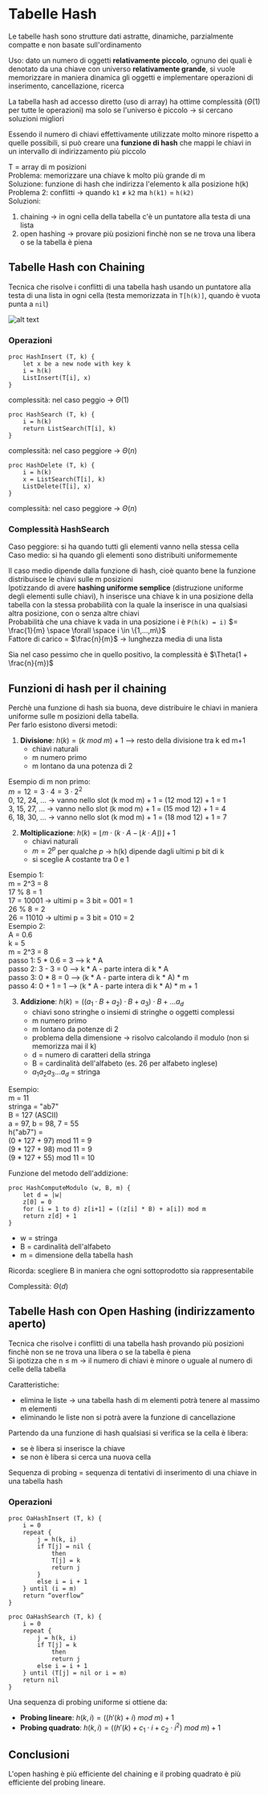 # Tabelle Hash
Le tabelle hash sono strutture dati astratte, dinamiche, parzialmente compatte e non basate sull'ordinamento

Uso: dato un numero di oggetti **relativamente piccolo**, ognuno dei quali è denotato da una chiave con universo **relativamente grande**, si vuole memorizzare in maniera dinamica gli oggetti e implementare operazioni di inserimento, cancellazione, ricerca

La tabella hash ad accesso diretto (uso di array) ha ottime complessità ($\Theta(1)$ per tutte le operazioni) ma solo se l'universo è piccolo -> si cercano soluzioni migliori

Essendo il numero di chiavi effettivamente utilizzate molto minore rispetto a quelle possibili, si può creare una **funzione di hash** che mappi le chiavi in un intervallo di indirizzamento più piccolo

T = array di m posizioni  
Problema: memorizzare una chiave k molto più grande di m  
Soluzione: funzione di hash che indirizza l'elemento k alla posizione h(k)  
Problema 2: conflitti -> quando `k1` ≠ `k2` ma `h(k1)` = `h(k2)`  
Soluzioni:  
1. chaining -> in ogni cella della tabella c'è un puntatore alla testa di una lista
2. open hashing -> provare più posizioni finchè non se ne trova una libera o se la tabella è piena

## Tabelle Hash con Chaining
Tecnica che risolve i conflitti di una tabella hash usando un puntatore alla testa di una lista in ogni cella (testa memorizzata in `T[h(k)]`, quando è vuota punta a `nil`)

![alt text](images/07_00.png)

### Operazioni
```pseudocode
proc HashInsert (T, k) {
    let x be a new node with key k
    i = h(k)
    ListInsert(T[i], x)
}
```
complessità: nel caso peggio ->  $\Theta(1)$

```pseudocode
proc HashSearch (T, k) {
    i = h(k)
    return ListSearch(T[i], k)
}
```
complessità: nel caso peggiore -> $\Theta(n)$

```pseudocode
proc HashDelete (T, k) {
    i = h(k)
    x = ListSearch(T[i], k)
    ListDelete(T[i], x)
}
```
complessità: nel caso peggiore -> $\Theta(n)$

### Complessità HashSearch
Caso peggiore: si ha quando tutti gli elementi vanno nella stessa cella  
Caso medio: si ha quando gli elementi sono distribuiti uniformemente

Il caso medio dipende dalla funzione di hash, cioè quanto bene la funzione distribuisce le chiavi sulle m posizioni  
Ipotizzando di avere **hashing uniforme semplice** (distruzione uniforme degli elementi sulle chiavi), h inserisce una chiave k in una posizione della tabella con la stessa probabilità con la quale la inserisce in una qualsiasi altra posizione, con o senza altre chiavi  
Probabilità che una chiave k vada in una posizione i è `P(h(k) = i)` $= \frac{1}{m} \space \forall \space i \in \{1,...,m\}$  
Fattore di carico = $\frac{n}{m}$ -> lunghezza media di una lista

Sia nel caso pessimo che in quello positivo, la complessità è $\Theta(1 + \frac{n}{m})$

## Funzioni di hash per il chaining
Perchè una funzione di hash sia buona, deve distribuire le chiavi in maniera uniforme sulle m posizioni della tabella.  
Per farlo esistono diversi metodi:
1. **Divisione**: $h(k) = (k\ mod\ m) + 1$ --> resto della divisione tra k ed m+1
    - chiavi naturali
    - m numero primo
    - m lontano da una potenza di 2

Esempio di m non primo:  
$m = 12 = 3 \cdot 4 = 3 \cdot 2^2$  
0, 12, 24, ... -> vanno nello slot (k mod m) + 1 = (12 mod 12) + 1 = 1  
3, 15, 27, ... -> vanno nello slot (k mod m) + 1 = (15 mod 12) + 1 = 4  
6, 18, 30, ... -> vanno nello slot (k mod m) + 1 = (18 mod 12) + 1 = 7

2. **Moltiplicazione**: $h(k) = \lfloor m \cdot (k \cdot A - \lfloor k \cdot A \rfloor) \rfloor + 1$ 
    - chiavi naturali
    - $m = 2^p$ per qualche $p$ -> h(k) dipende dagli ultimi p bit di k
    - si sceglie A costante tra 0 e 1

Esempio 1:  
m = 2^3 = 8  
17 % 8 = 1  
17 = 10001 -> ultimi p = 3 bit = 001 = 1  
26 % 8 = 2  
26 = 11010 -> ultimi p = 3 bit = 010 = 2  
Esempio 2:  
A = 0.6  
k = 5  
m = 2^3 = 8  
passo 1: 5 * 0.6 = 3 --> k * A  
passo 2: 3 - 3 = 0 --> k * A - parte intera di k * A  
passo 3: 0 * 8 = 0 --> (k * A - parte intera di k * A) * m  
passo 4: 0 + 1 = 1 --> (k * A - parte intera di k * A) * m + 1

3. **Addizione**: $h(k) = ((a_1 \cdot B + a_2) \cdot B + a_3) \cdot B + ...a_d$
    - chiavi sono stringhe o insiemi di stringhe o oggetti complessi
    - m numero primo
    - m lontano da potenze di 2
    - problema della dimensione -> risolvo calcolando il modulo (non si memorizza mai il k)
    - d = numero di caratteri della stringa
    - B = cardinalità dell'alfabeto (es. 26 per alfabeto inglese)
    - $a_1a_2a_3...a_d$ = stringa

Esempio:  
m = 11  
stringa = "ab7"  
B = 127 (ASCII)  
a = 97, b = 98, 7 = 55  
h("ab7") =  
(0 * 127 + 97) mod 11 = 9  
(9 * 127 + 98) mod 11 = 9  
(9 * 127 + 55) mod 11 = 10  

Funzione del metodo dell'addizione:
```pseudocode
proc HashComputeModulo (w, B, m) {
    let d = |w|
    z[0] = 0
    for (i = 1 to d) z[i+1] = ((z[i] * B) + a[i]) mod m
    return z[d] + 1
}
```
- w = stringa
- B = cardinalità dell'alfabeto
- m = dimensione della tabella hash

Ricorda: scegliere B in maniera che ogni sottoprodotto sia rappresentabile

Complessità: $\Theta(d)$

## Tabelle Hash con Open Hashing (indirizzamento aperto)
Tecnica che risolve i conflitti di una tabella hash provando più posizioni finchè non se ne trova una libera o se la tabella è piena  
Si ipotizza che n ≤ m -> il numero di chiavi è minore o uguale al numero di celle della tabella

Caratteristiche:
- elimina le liste -> una tabella hash di m elementi potrà tenere al massimo m elementi
- eliminando le liste non si potrà avere la funzione di cancellazione

Partendo da una funzione di hash qualsiasi si verifica se la cella è libera:
- se è libera si inserisce la chiave
- se non è libera si cerca una nuova cella

Sequenza di probing = sequenza di tentativi di inserimento di una chiave in una tabella hash

### Operazioni
```pseudocode
proc OaHashInsert (T, k) {
    i = 0
    repeat {
        j = h(k, i)
        if T[j] = nil {
            then
            T[j] = k
            return j
        }
        else i = i + 1
    } until (i = m)
    return “overflow”
}
```

```pseudocode
proc OaHashSearch (T, k) {
    i = 0
    repeat {
        j = h(k, i)
        if T[j] = k
            then
            return j
        else i = i + 1
    } until (T[j] = nil or i = m)
    return nil
}
```

Una sequenza di probing uniforme si ottiene da:
- **Probing lineare**: $h(k, i) = ((h'(k) + i)\ mod\ m) + 1$
- **Probing quadrato**: $h(k, i) = ((h'(k) + c_1 \cdot i + c_2 \cdot i^2)\ mod\ m) + 1$

## Conclusioni
L'open hashing è più efficiente del chaining e il probing quadrato è più efficiente del probing lineare.